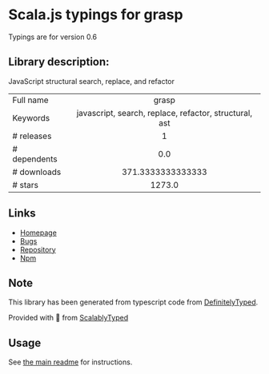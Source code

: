 
# Scala.js typings for grasp

Typings are for version 0.6

## Library description:
JavaScript structural search, replace, and refactor

|                    |                 |
| ------------------ | :-------------: |
| Full name          | grasp |
| Keywords           | javascript, search, replace, refactor, structural, ast |
| # releases         | 1 |
| # dependents       | 0.0 |
| # downloads        | 371.3333333333333 |
| # stars            | 1273.0 |

## Links
- [Homepage](http://graspjs.com)
- [Bugs](https://github.com/gkz/grasp/issues)
- [Repository](https://github.com/gkz/grasp)
- [Npm](https://www.npmjs.com/package/grasp)
    


## Note
This library has been generated from typescript code from [DefinitelyTyped](https://definitelytyped.org).

Provided with :purple_heart: from [ScalablyTyped](https://github.com/oyvindberg/ScalablyTyped)

## Usage
See [the main readme](../../readme.md) for instructions.



